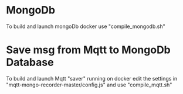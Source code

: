 # MongoDb 
To build and launch mongoDb docker use "compile_mongodb.sh"

# Save msg from Mqtt to MongoDb Database
To build and launch Mqtt "saver" running on docker edit the settings in "mqtt-mongo-recorder-master/config.js" and use "compile_mqtt.sh"
